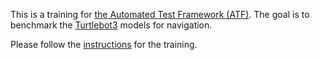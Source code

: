 This is a training for [the Automated Test Framework (ATF)](https://github.com/ipa-fmw/atf).
The goal is to benchmark the [Turtlebot3](https://github.com/ROBOTIS-GIT/turtlebot3_wiki) models for navigation.

Please follow the [instructions](https://ipa-jfh.github.io/training_atf/index.html) for the training.
